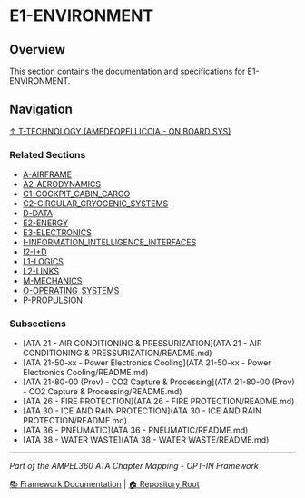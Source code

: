# E1-ENVIRONMENT

## Overview

This section contains the documentation and specifications for E1-ENVIRONMENT.

## Navigation

[↑ T-TECHNOLOGY (AMEDEOPELLICCIA - ON BOARD SYS)](../README.md)

### Related Sections

- [A-AIRFRAME](../A-AIRFRAME/README.md)
- [A2-AERODYNAMICS](../A2-AERODYNAMICS/README.md)
- [C1-COCKPIT_CABIN_CARGO](../C1-COCKPIT_CABIN_CARGO/README.md)
- [C2-CIRCULAR_CRYOGENIC_SYSTEMS](../C2-CIRCULAR_CRYOGENIC_SYSTEMS/README.md)
- [D-DATA](../D-DATA/README.md)
- [E2-ENERGY](../E2-ENERGY/README.md)
- [E3-ELECTRONICS](../E3-ELECTRONICS/README.md)
- [I-INFORMATION_INTELLIGENCE_INTERFACES](../I-INFORMATION_INTELLIGENCE_INTERFACES/README.md)
- [I2-I+D](../I2-I+D/README.md)
- [L1-LOGICS](../L1-LOGICS/README.md)
- [L2-LINKS](../L2-LINKS/README.md)
- [M-MECHANICS](../M-MECHANICS/README.md)
- [O-OPERATING_SYSTEMS](../O-OPERATING_SYSTEMS/README.md)
- [P-PROPULSION](../P-PROPULSION/README.md)

### Subsections

- [ATA 21 - AIR CONDITIONING & PRESSURIZATION](ATA 21 - AIR CONDITIONING & PRESSURIZATION/README.md)
- [ATA 21-50-xx - Power Electronics Cooling](ATA 21-50-xx - Power Electronics Cooling/README.md)
- [ATA 21-80-00 (Prov) - CO2 Capture & Processing](ATA 21-80-00 (Prov) - CO2 Capture & Processing/README.md)
- [ATA 26 - FIRE PROTECTION](ATA 26 - FIRE PROTECTION/README.md)
- [ATA 30 - ICE AND RAIN PROTECTION](ATA 30 - ICE AND RAIN PROTECTION/README.md)
- [ATA 36 - PNEUMATIC](ATA 36 - PNEUMATIC/README.md)
- [ATA 38 - WATER WASTE](ATA 38 - WATER WASTE/README.md)

---

*Part of the AMPEL360 ATA Chapter Mapping - OPT-IN Framework*

[📚 Framework Documentation](../../README.md) | [🏠 Repository Root](../../../README.md)
